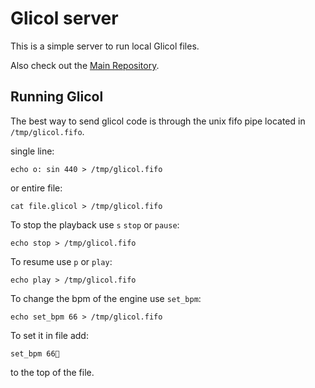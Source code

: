 # Glicol server

This is a simple server to run local Glicol files.

Also check out the [Main Repository](https://github.com/chaosprint/glicol).

## Running Glicol
The best way to send glicol code is through the unix fifo pipe
located in `/tmp/glicol.fifo`.

single line:
```
echo o: sin 440 > /tmp/glicol.fifo
```

or entire file:
```
cat file.glicol > /tmp/glicol.fifo
```

To stop the playback use `s` `stop` or `pause`:
```
echo stop > /tmp/glicol.fifo
```

To resume use `p` or `play`:
```
echo play > /tmp/glicol.fifo
```

To change the bpm of the engine use `set_bpm`:
```
echo set_bpm 66 > /tmp/glicol.fifo
```

To set it in file add:
```
set_bpm 66
```
to the top of the file.
